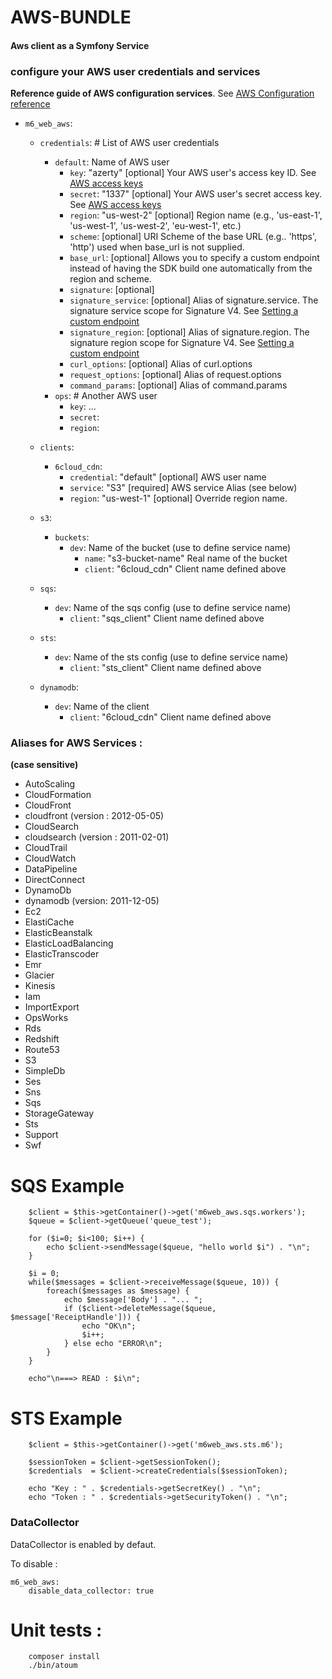 # AWS-BUNDLE

#### Aws client as a Symfony Service



### configure your AWS user credentials and services

**Reference guide of AWS configuration services**.
 See [AWS Configuration reference](http://docs.aws.amazon.com/aws-sdk-php/guide/latest/configuration.html)

- `m6_web_aws`:
    - `credentials`: # List of AWS user credentials
        - `default`: Name of AWS user
            - `key`: "azerty" [optional] Your AWS user's access key ID. See [AWS access keys](http://aws.amazon.com/fr/developers/access-keys/)
            - `secret`: "1337" [optional] Your AWS user's secret access key. See [AWS access keys](http://aws.amazon.com/fr/developers/access-keys/)
            - `region`: "us-west-2" [optional] Region name (e.g., 'us-east-1', 'us-west-1', 'us-west-2', 'eu-west-1', etc.)
            - `scheme`: [optional] URI Scheme of the base URL (e.g.. 'https', 'http') used when base_url is not supplied.
            - `base_url`: [optional] Allows you to specify a custom endpoint instead of having the SDK build one automatically from the region and scheme.
            - `signature`: [optional]
            - `signature_service`: [optional] Alias of signature.service. The signature service scope for Signature V4. See [Setting a custom endpoint](http://docs.aws.amazon.com/aws-sdk-php/guide/latest/configuration.html#custom-endpoint)
            - `signature_region`: [optional] Alias of signature.region. The signature region scope for Signature V4. See [Setting a custom endpoint](http://docs.aws.amazon.com/aws-sdk-php/guide/latest/configuration.html#custom-endpoint)
            - `curl_options`: [optional] Alias of curl.options
            - `request_options`: [optional] Alias of request.options
            - `command_params`: [optional] Alias of command.params
        - `ops`: # Another AWS user
            - `key`: ...
            - `secret`:
            - `region`:

    - `clients`:
        - `6cloud_cdn`:
            - `credential`: "default" [optional] AWS user name
            - `service`: "S3" [required] AWS service Alias (see below)
            - `region`: "us-west-1" [optional] Override region name.

    - `s3`:
        - `buckets`:
            - `dev`: Name of the bucket (use to define service name)
                - `name`: "s3-bucket-name" Real name of the bucket
                - `client`: "6cloud_cdn" Client name defined above
    - `sqs`:
        - `dev`: Name of the sqs config (use to define service name)
            - `client`: "sqs_client" Client name defined above

    - `sts`:
        - `dev`: Name of the sts config (use to define service name)
            - `client`: "sts_client" Client name defined above

    - `dynamodb`:
        - `dev`: Name of the client
            - `client`: "6cloud_cdn" Client name defined above


### Aliases for AWS Services :

**(case sensitive)**

 - AutoScaling
 - CloudFormation
 - CloudFront
 - cloudfront (version : 2012-05-05)
 - CloudSearch
 - cloudsearch (version : 2011-02-01)
 - CloudTrail
 - CloudWatch
 - DataPipeline
 - DirectConnect
 - DynamoDb
 - dynamodb (version: 2011-12-05)
 - Ec2
 - ElastiCache
 - ElasticBeanstalk
 - ElasticLoadBalancing
 - ElasticTranscoder
 - Emr
 - Glacier
 - Kinesis
 - Iam
 - ImportExport
 - OpsWorks
 - Rds
 - Redshift
 - Route53
 - S3
 - SimpleDb
 - Ses
 - Sns
 - Sqs
 - StorageGateway
 - Sts
 - Support
 - Swf

# SQS Example

```
    $client = $this->getContainer()->get('m6web_aws.sqs.workers');
    $queue = $client->getQueue('queue_test');

    for ($i=0; $i<100; $i++) {
        echo $client->sendMessage($queue, "hello world $i") . "\n";
    }

    $i = 0;
    while($messages = $client->receiveMessage($queue, 10)) {
        foreach($messages as $message) {
            echo $message['Body'] . "... ";
            if ($client->deleteMessage($queue, $message['ReceiptHandle'])) {
                echo "OK\n";
                $i++;
            } else echo "ERROR\n";
        }
    }

    echo"\n===> READ : $i\n";
```

# STS Example

```
    $client = $this->getContainer()->get('m6web_aws.sts.m6');

    $sessionToken = $client->getSessionToken();
    $credentials  = $client->createCredentials($sessionToken);

    echo "Key : " . $credentials->getSecretKey() . "\n";
    echo "Token : " . $credentials->getSecurityToken() . "\n";
```

### DataCollector

DataCollector is enabled by defaut.

To disable :

```
m6_web_aws:
    disable_data_collector: true
```

# Unit tests :

```
    composer install
    ./bin/atoum
```
